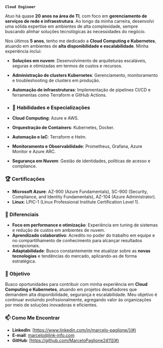 **`Cloud Engineer`**

Atuo há quase **20 anos na área de TI**, com foco em **gerenciamento de serviços de rede e infraestrutura**. Ao longo da minha carreira, desenvolvi uma sólida expertise em ambientes de alta complexidade, 
sempre buscando alinhar soluções tecnológicas às necessidades do negócio.

Nos últimos **5 anos**, tenho me dedicado a **Cloud Computing e Kubernetes**, atuando em ambientes de **alta disponibilidade e escalabilidade**. Minha experiência inclui:
- **Soluções em nuvem**: Desenvolvimento de arquiteturas escaláveis, seguras e otimizadas em termos de custos e recursos. 
- **Administração de clusters Kubernetes**: Gerenciamento, monitoramento e troubleshooting de clusters em produção.
- **Automação de infraestruturas**: Implementação de pipelines CI/CD e ferramentas como Terraform e GitHub Actions.

- ### 🚀 Habilidades e Especializações
- **Cloud Computing**: Azure e AWS.
- **Orquestração de Containers**: Kubernetes, Docker.
- **Automação e IaC**: Terraform e Helm.
- **Monitoramento e Observabilidade**: Prometheus, Grafana, Azure Monitor e Azure ARC.
- **Segurança em Nuvem**: Gestão de identidades, políticas de acesso e compliance.

### 🏆 Certificações
- **Microsoft Azure**: AZ-900 (Azure Fundamentals), SC-900 (Security, Compliance, and Identity Fundamentals), AZ-104 (Azure Administrator).
- **Linux**: LPIC-1 (Linux Professional Institute Certification Level 1).

### 🌟 Diferenciais
- **Foco em performance e otimização**: Experiência em tuning de sistemas e redução de custos em ambientes de nuvem.
- **Aprendizado colaborativo**: Acredito no poder do trabalho em equipe e no compartilhamento de conhecimento para alcançar resultados excepcionais.
- **Adaptabilidade**: Busco constantemente me atualizar sobre as **novas tecnologias** e tendências do mercado, aplicando-as de forma estratégica.

### 💼 Objetivo
Busco oportunidades para contribuir com minha experiência em **Cloud Computing e Kubernetes**, atuando em projetos desafiadores que demandem alta disponibilidade, segurança e escalabilidade. Meu objetivo é continuar evoluindo profissionalmente, agregando valor às organizações por meio de soluções inovadoras e eficientes.

### 📫 Como Me Encontrar
- **LinkedIn**: [https://www.linkedin.com/in/marcelo-paglione/](#)
- **E-mail**: [marcelo@link-info.com](#)
- **GitHub**: [https://github.com/MarceloPaglione2411](#)


  

